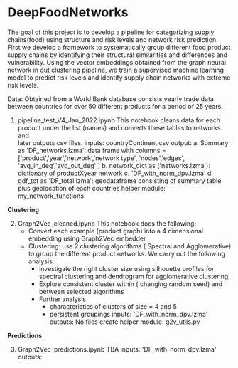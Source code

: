 # DeepFoodNetworks
The goal of this project is to develop a pipeline for categorizing supply chains(food) using structure and  risk levels and network risk prediction.  First we develop a framework to systematically group different food product supply chains by identifying their structural similarities and differences and vulnerability. Using the vector embeddings obtained from the graph neural network in out clustering pipeline, we train a supervised machine learning model to predict risk levels and identify supply chain networks with extreme risk levels.

Data: Obtained from a World Bank database consists yearly trade data between countries  for over $50$ different products for a period of $25$ years.
1. pipeline_test_V4_Jan_2022.ipynb
    This notebook cleans data for each product under the list (names) and converts these tables to networks and   
    later outputs csv files.
    inputs: countryContinent.csv
    output:
    a. Summary as 'DF_networks.lzma': data frame with columns =['product','year','network','network type', 
       'nodes','edges', 
                                 'avg_in_deg','avg_out_deg'  ]
    b. network_dict as ('networks.lzma'): dictionary of productXyear network
    c. 'DF_with_norm_dpv.lzma'
    d. gdf_tot as 'DF_total.lzma': geodataframe consisting of summary table plus geolocation of each countries
    helper module: my_network_functions

**Clustering**

2. Graph2Vec_cleaned.ipynb
    This notebook does the following:
    - Convert each example (product graph) into a 4 dimensional embedding using Graph2Vec embedder
    - Clustering:  use 2 clustering algorithms ( Spectral and Agglomerative) to group the different product
      networks. We carry out the following analysis:
        - investigate the right cluster size using silhouette profiles for spectral clustering and dendrogram for 
          agglomerative clustering.
        - Explore consistent cluster within ( changing random seed) and between selected algorithms
        - Further analysis
            - characteristics of clusters of size = 4 and 5
            - persistent groupings 
  inputs: 'DF_with_norm_dpv.lzma'
  outputs: No files create
  helper module: g2v_utils.py

**Predictions**

3. Graph2Vec_predictions.ipynb
   TBA
   inputs: 'DF_with_norm_dpv.lzma'
   outputs: 
   
